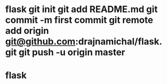 # flask git init git add README.md git commit -m first commit git remote add origin git@github.com:drajnamichal/flask.git git push -u origin master
# flask
